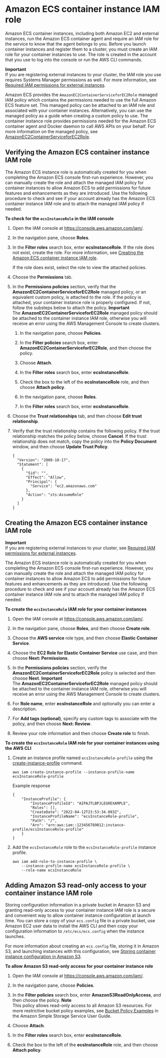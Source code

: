# Amazon ECS container instance IAM role<a name="instance_IAM_role"></a>

Amazon ECS container instances, including both Amazon EC2 and external instances, run the Amazon ECS container agent and require an IAM role for the service to know that the agent belongs to you\. Before you launch container instances and register them to a cluster, you must create an IAM role for your container instances to use\. The role is created in the account that you use to log into the console or run the AWS CLI commands\.

**Important**  
If you are registering external instances to your cluster, the IAM role you use requires Systems Manager permissions as well\. For more information, see [Required IAM permissions for external instances](ecs-anywhere-iam.md#ecs-anywhere-iam-required)\.

Amazon ECS provides the `AmazonEC2ContainerServiceforEC2Role` managed IAM policy which contains the permissions needed to use the full Amazon ECS feature set\. This managed policy can be attached to an IAM role and associated with your container instances\. Alternatively, you can use the managed policy as a guide when creating a custom policy to use\. The container instance role provides permissions needed for the Amazon ECS container agent and Docker daemon to call AWS APIs on your behalf\. For more information on the managed policy, see [AmazonEC2ContainerServiceforEC2Role](security-iam-awsmanpol.md#security-iam-awsmanpol-AmazonEC2ContainerServiceforEC2Role)\.

## Verifying the Amazon ECS container instance IAM role<a name="instance-iam-role-verify"></a>

The Amazon ECS instance role is automatically created for you when completing the Amazon ECS console first\-run experience\. However, you can manually create the role and attach the managed IAM policy for container instances to allow Amazon ECS to add permissions for future features and enhancements as they are introduced\. Use the following procedure to check and see if your account already has the Amazon ECS container instance IAM role and to attach the managed IAM policy if needed\.<a name="procedure_check_instance_role"></a>

**To check for the `ecsInstanceRole` in the IAM console**

1. Open the IAM console at [https://console\.aws\.amazon\.com/iam/](https://console.aws.amazon.com/iam/)\.

1. In the navigation pane, choose **Roles**\. 

1. In the **Filter roles** search box, enter **ecsInstanceRole**\. If the role does not exist, create the role\. For more information, see [Creating the Amazon ECS container instance IAM role](#instance-iam-role-create)\.

    If the role does exist, select the role to view the attached policies\.

1. Choose the **Permissions** tab\.

1. In the **Permissions policies** section, verify that the **AmazonEC2ContainerServiceforEC2Role** managed policy, or an equivalent custom policy, is attached to the role\. If the policy is attached, your container instance role is properly configured\. If not, follow the substeps below to attach the policy\.
**Important**  
The **AmazonEC2ContainerServiceforEC2Role** managed policy should be attached to the container instance IAM role, otherwise you will receive an error using the AWS Management Console to create clusters\.

   1. In the navigation pane, choose **Policies**\. 

   1. In the **Filter policies** search box, enter **AmazonEC2ContainerServiceforEC2Role**, and then choose the policy\.

   1. Choose **Attach**\.

   1. In the **Filter roles** search box, enter **ecsInstanceRole**\.

   1. Check the box to the left of the **ecsInstanceRole** role, and then choose **Attach policy**\.

   1. In the navigation pane, choose **Roles**\. 

   1. In the **Filter roles** search box, enter **ecsInstanceRole**\.

1. Choose the **Trust relationships** tab, and then choose **Edit trust relationship**\.

1. Verify that the trust relationship contains the following policy\. If the trust relationship matches the policy below, choose **Cancel**\. If the trust relationship does not match, copy the policy into the **Policy Document** window, and then choose **Update Trust Policy**\.

   ```
   {
     "Version": "2008-10-17",
     "Statement": [
       {
         "Sid": "",
         "Effect": "Allow",
         "Principal": {
           "Service": "ec2.amazonaws.com"
         },
         "Action": "sts:AssumeRole"
       }
     ]
   }
   ```

## Creating the Amazon ECS container instance IAM role<a name="instance-iam-role-create"></a>

**Important**  
If you are registering external instances to your cluster, see [Required IAM permissions for external instances](ecs-anywhere-iam.md#ecs-anywhere-iam-required)\.

The Amazon ECS instance role is automatically created for you when completing the Amazon ECS console first\-run experience\. However, you can manually create the role and attach the managed IAM policy for container instances to allow Amazon ECS to add permissions for future features and enhancements as they are introduced\. Use the following procedure to check and see if your account already has the Amazon ECS container instance IAM role and to attach the managed IAM policy if needed\.

**To create the `ecsInstanceRole` IAM role for your container instances**

1. Open the IAM console at [https://console\.aws\.amazon\.com/iam/](https://console.aws.amazon.com/iam/)\.

1. In the navigation pane, choose **Roles**, and then choose **Create role**\.

1. Choose the **AWS service** role type, and then choose **Elastic Container Service**\.

1. Choose the **EC2 Role for Elastic Container Service** use case, and then choose **Next: Permissions**\.

1. In the **Permissions policies** section, verify the **AmazonEC2ContainerServiceforEC2Role** policy is selected and then choose **Next**\.
**Important**  
The **AmazonEC2ContainerServiceforEC2Role** managed policy should be attached to the container instance IAM role, otherwise you will receive an error using the AWS Management Console to create clusters\.

1. For **Role name**, enter **ecsInstanceRole** and optionally you can enter a description\.

1. For **Add tags \(optional\)**, specify any custom tags to associate with the policy, and then choose **Next: Review**\.

1. Review your role information and then choose **Create role** to finish\.

**To create the `ecsInstanceRole` IAM role for your container instances using the AWS CLI**

1. Create an instance profile named `ecsInstanceRole-profile` using the [create\-instance\-profile](https://docs.aws.amazon.com/cli/latest/reference/iam/create-instance-profile.html) command\. 

   ```
   aws iam create-instance-profile --instance-profile-name ecsInstanceRole-profile
   ```

   Example response

   ```
   {
       "InstanceProfile": {
           "InstanceProfileId": "AIPAJTLBPJLEGREXAMPLE",
           "Roles": [],
           "CreateDate": "2022-04-12T23:53:34.093Z",
           "InstanceProfileName": "ecsInstanceRole-profile",
           "Path": "/",
           "Arn": "arn:aws:iam::123456789012:instance-profile/ecsInstanceRole-profile"
       }
   }
   ```

1. Add the `ecsInstanceRole` role to the `ecsInstanceRole-profile` instance profile\.

   ```
   aws iam add-role-to-instance-profile \
       --instance-profile-name ecsInstanceRole-profile \
       --role-name ecsInstanceRole
   ```

## Adding Amazon S3 read\-only access to your container instance IAM role<a name="container-instance-role-s3"></a>

Storing configuration information in a private bucket in Amazon S3 and granting read\-only access to your container instance IAM role is a secure and convenient way to allow container instance configuration at launch time\. You can store a copy of your `ecs.config` file in a private bucket, use Amazon EC2 user data to install the AWS CLI and then copy your configuration information to `/etc/ecs/ecs.config` when the instance launches\.

For more information about creating an `ecs.config` file, storing it in Amazon S3, and launching instances with this configuration, see [Storing container instance configuration in Amazon S3](ecs-agent-config.md#ecs-config-s3)\.

**To allow Amazon S3 read\-only access for your container instance role**

1. Open the IAM console at [https://console\.aws\.amazon\.com/iam/](https://console.aws.amazon.com/iam/)\.

1. In the navigation pane, choose **Policies**\. 

1. In the **Filter policies** search box, enter **AmazonS3ReadOnlyAccess**, and then choose the policy\.
**Note**  
This policy allows read\-only access to all Amazon S3 resources\. For more restrictive bucket policy examples, see [Bucket Policy Examples](https://docs.aws.amazon.com/AmazonS3/latest/dev/example-bucket-policies.html) in the Amazon Simple Storage Service User Guide\.

1. Choose **Attach**\.

1. In the **Filter roles** search box, enter **ecsInstanceRole**\.

1. Check the box to the left of the **ecsInstanceRole** role, and then choose **Attach policy**\.